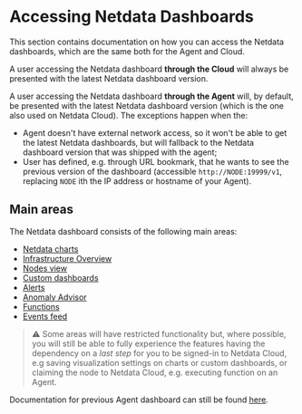# Accessing Netdata Dashboards

This section contains documentation on how you can access the Netdata dashboards, which are the same both for the Agent and Cloud.

A user accessing the Netdata dashboard **through the Cloud** will always be presented with the latest Netdata dashboard version.

A user accessing the Netdata dashboard **through the Agent** will, by default, be presented with the latest Netdata dashboard version (which is the one also used on Netdata Cloud).
The exceptions happen when the:
* Agent doesn't have external network access, so it won't be able to get the latest Netdata dashboards, but will fallback to the Netdata dashboard version that 
was shipped with the agent;
* User has defined, e.g. through URL bookmark, that he wants to see the previous version of the dashboard (accessible `http://NODE:19999/v1`, replacing `NODE` ith the IP address or hostname of your Agent). 

## Main areas

The Netdata dashboard consists of the following main areas:
* [Netdata charts](https://github.com/netdata/netdata/blob/master/docs/cloud/visualize/interact-new-charts.md)
* [Infrastructure Overview](https://github.com/netdata/netdata/blob/master/docs/visualize/overview-infrastructure.md)
* [Nodes view](https://github.com/netdata/netdata/blob/master/docs/cloud/visualize/nodes.md)
* [Custom dashboards](https://learn.netdata.cloud/docs/visualizations/custom-dashboards)
* [Alerts](https://github.com/netdata/netdata/blob/master/docs/monitor/view-active-alarms.md)
* [Anomaly Advisor](https://github.com/netdata/netdata/blob/master/docs/cloud/insights/anomaly-advisor.md)
* [Functions](https://github.com/netdata/netdata/blob/master/docs/cloud/netdata-functions.md)
* [Events feed](https://github.com/netdata/netdata/blob/master/docs/cloud/insights/events-feed.md)

> ⚠️ Some areas will have restricted functionality but, where possible, you will still be able to fully experience the features having the dependency on a _last step_ for you to be signed-in to Netdata Cloud, e.g saving visualization settings on charts or custom dashboards, or claiming the node to Netdata Cloud, e.g. executing function on an Agent.


Documentation for previous Agent dashboard can still be found [here](https://github.com/netdata/netdata/blob/master/web/gui/README.md).